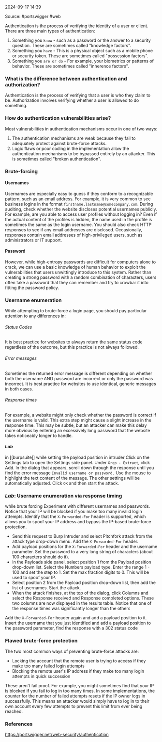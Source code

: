 
2024-09-17 14:39

Source: #portswigger #web 

Authentication is the process of verifying the identity of a user or client. 
There are three main types of authentication:

   1. Something you `know` -
		   such as a password or the answer to a security question. These are sometimes called "knowledge factors".
   1. Something you `have` -
		   This is a physical object such as a mobile phone or security token. These are sometimes called "possession factors".
   1. Something you `are or do` - 
		   For example, your biometrics or patterns of behavior. These are sometimes called "inherence factors".
### What is the difference between authentication and authorization?

Authentication is the process of verifying that a user is who they claim to be. Authorization involves verifying whether a user is allowed to do something. 
### How do authentication vulnerabilities arise?

Most vulnerabilities in authentication mechanisms occur in one of two ways:

1. The authentication mechanisms are weak because they fail to adequately protect against brute-force attacks.
2. Logic flaws or poor coding in the implementation allow the authentication mechanisms to be bypassed entirely by an attacker. This is sometimes called "broken authentication".
### Brute-forcing 

#### Usernames

Usernames are especially easy to guess if they conform to a recognizable pattern, such as an email address. For example, it is very common to see business logins in the format `firstname.lastname@somecompany.com`. 
During auditing, check whether the website discloses potential usernames publicly. For example, are you able to access user profiles without logging in? Even if the actual content of the profiles is hidden, the name used in the profile is sometimes the same as the login username. You should also check HTTP responses to see if any email addresses are disclosed. Occasionally, responses contain email addresses of high-privileged users, such as administrators or IT support.
#### Password

However, while high-entropy passwords are difficult for computers alone to crack, we can use a basic knowledge of human behavior to exploit the vulnerabilities that users unwittingly introduce to this system. Rather than creating a strong password with a random combination of characters, users often take a password that they can remember and try to crowbar it into fitting the password policy.
### Username enumeration

While attempting to brute-force a login page, you should pay particular attention to any differences in:
###### Status Codes
It is best practice for websites to always return the same status code regardless of the outcome, but this practice is not always followed.
###### Error messages
Sometimes the returned error message is different depending on whether both the username AND password are incorrect or only the password was incorrect. It is best practice for websites to use identical, generic messages in both cases.
###### Response times
For example, a website might only check whether the password is correct if the username is valid. This extra step might cause a slight increase in the response time. 
This may be subtle, but an attacker can make this delay more obvious by entering an excessively long password that the website takes noticeably longer to handle.
#### *Lab* 

in [[burpsuite]] while setting the payload position in intruder 
Click on the Settings tab to open the Settings side panel. Under `Grep - Extract`, click Add. In the dialog that appears, scroll down through the response until you find the error message `Invalid username or password.` Use the mouse to highlight the text content of the message. The other settings will be automatically adjusted. Click `OK` and then start the attack. 

### *Lab*: Username enumeration via response timing

while brute forcing Experiment with different usernames and passwords. Notice that your IP will be blocked if you make too many invalid login attempts. 
Identify that the `X-Forwarded-For` header is supported, which allows you to spoof your IP address and bypass the IP-based brute-force protection.

- Send this request to Burp Intruder and select Pitchfork attack from the attack type drop-down menu. Add the `X-Forwarded-For` header.
- Add payload positions for the `X-Forwarded-For` header and the username parameter. Set the password to a very long string of characters (about 100 characters should do it).
- In the Payloads side panel, select position 1 from the Payload position drop-down list. Select the Numbers payload type. Enter the range 1 - 100 and set the step to 1. Set the max fraction digits to 0. This will be used to spoof your IP.
- Select position 2 from the Payload position drop-down list, then add the list of usernames. Start the attack.
- When the attack finishes, at the top of the dialog, click Columns and select the Response received and Response completed options. These two columns are now displayed in the results table. Notice that one of the response times was significantly longer than the others

Add the `X-Forwarded-For` header again and add a payload position to it. Insert the username that you just identified and add a payload position to the password parameter, find the response with a 302 status code
### Flawed brute-force protection

The two most common ways of preventing brute-force attacks are:

- Locking the account that the remote user is trying to access if they make too many failed login attempts
- Blocking the remote user's IP address if they make too many login attempts in quick succession

These aren't fail proof. For example, you might sometimes find that your IP is blocked if you fail to log in too many times. In some implementations, the counter for the number of failed attempts resets if the IP owner logs in successfully. This means an attacker would simply have to log in to their own account every few attempts to prevent this limit from ever being reached.


  
### References
https://portswigger.net/web-security/authentication